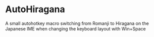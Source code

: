# AutoHiragana
A small autohotkey macro switching from Romanji to Hiragana on the Japanese IME when changing the keyboard layout with Win+Space
